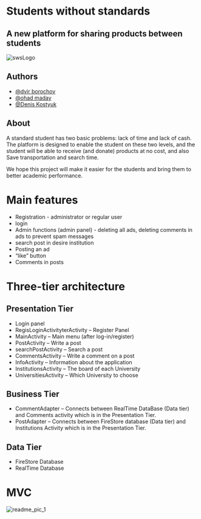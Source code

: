 
# Students without standards 

## A new platform for sharing products between students



![swsLogo](https://user-images.githubusercontent.com/73783656/208363534-da4efae6-d514-49df-8507-777ae56aa2e8.PNG)


## Authors

- [@dvir borochov](https://www.github.com/dvirbo)
- [@ohad maday](https://www.github.com/Ohad-Ma)
- [@Denis Kostyuk](https://www.github.com/DenisKostyuk)
## About

A standard student has two basic problems:
lack of time and lack of cash.
The platform is designed to enable the student on these two levels, and the student will be able to receive (and donate) products at no cost, and also Save transportation and search time.

We hope this project will make it easier for the students and bring them to better academic performance.



# Main features
- Registration - administrator or regular user
- login
- Admin functions (admin panel) - deleting all ads, deleting comments in ads to prevent spam messages
- search post in desire institution
- Posting an ad
- “like” button 
- Comments in posts


# Three-tier architecture

## Presentation Tier

- Login panel
- RegisLoginActivityterActivity – Register Panel	
- MainActivity – Main menu (after log-in/register)
- PostActivity – Write a post
- searchPostActivity – Search a post
- CommentsActivity – Write a comment on a post
- InfoActivity – Information about the application
- InstitutionsActivity – The board of each University
- UniversitiesActivity – Which University to choose

## Business Tier 

- CommentAdapter – Connects between RealTime DataBase 
(Data tier) and Comments activity which is in the Presentation Tier.
- PostAdapter – Connects between FireStore database
 (Data tier) and Institutions Activity which is in the Presentation Tier.


## Data Tier
- FireStore Database 
- RealTime Database

# MVC 

![readme_pic_1](https://user-images.githubusercontent.com/73783656/212079603-428bd336-adac-4fd9-999b-cdbbe975b04e.png)





